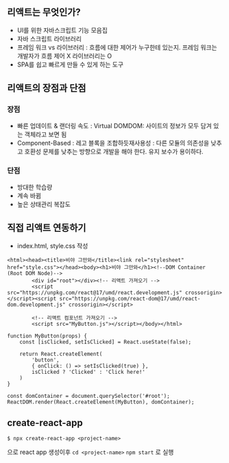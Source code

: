 ## 리액트는 무엇인가?

- UI를 위한 자바스크립트 기능 모음집
- 자바 스크립트 라이브러리
- 프레임 워크 vs 라이브러리 : 흐름에 대한 제어가 누구한테 있는지. 프레임 워크는 개발자가 흐름 제어 X 라이브러리는 O
- SPA를 쉽고 빠르게 만들 수 있게 하는 도구

## 리액트의 장점과 단점

### 장점

- 빠른 업데이트 & 랜더링 속도 : Virtual DOMDOM: 사이트의 정보가 모두 담겨 있는 객체라고 보면 됨
- Component-Based : 레고 블록을 조합하듯재사용성 : 다른 모듈의 의존성을 낮추고 호환성 문제를 낮추는 방향으로 개발을 해야 한다. 유지 보수가 용이하다.

### 단점

- 방대한 학습량
- 계속 바뀜
- 높은 상태관리 복잡도

## 직접 리액트 연동하기

- index.html, style.css 작성

```
<html><head><title>비야 그만와</title><link rel="stylesheet" href="style.css"></head><body><h1>비야 그만와</h1><!--DOM Container (Root DOM Node)-->
		<div id="root"></div><!-- 리액트 가져오기 -->
		<script src="https://unpkg.com/react@17/umd/react.development.js" crossorigin></script><script src="https://unpkg.com/react-dom@17/umd/react-dom.development.js" crossorigin></script>

		<!-- 리액트 컴포넌트 가져오기 -->
		<script src="MyButton.js"></script></body></html>
```

```
function MyButton(props) {
	const [isClicked, setIsClicked] = React.useState(false);

	return React.createElement(
		'button',
		{ onClick: () => setIsClicked(true) },
		isClicked ? 'Clicked' : 'Click here!'
	)
}

const domContainer = document.querySelector('#root');
ReactDOM.render(React.createElement(MyButton), domContainer);
```

## create-react-app

```
$ npx create-react-app <project-name>
```

으로 react app 생성이후 `cd <project-name>` `npm start` 로 실행
